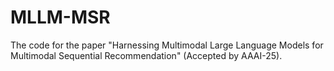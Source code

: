 # MLLM-MSR

The code for the paper "Harnessing Multimodal Large Language Models for Multimodal Sequential Recommendation" (Accepted by AAAI-25).
